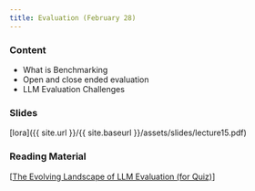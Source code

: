 ```yaml
---
title: Evaluation (February 28)
---
```


### Content

* What is Benchmarking
* Open and close ended evaluation
* LLM Evaluation Challenges

### Slides
[lora]({{ site.url }}/{{ site.baseurl }}/assets/slides/lecture15.pdf)

### Reading Material 

[[The Evolving Landscape of LLM Evaluation (for Quiz)](https://www.ruder.io/the-evolving-landscape-of-llm-evaluation/)]



